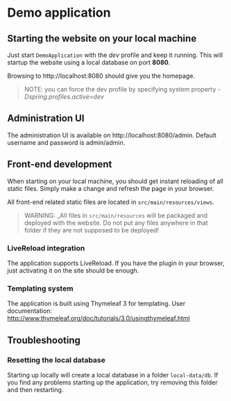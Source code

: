 # Demo application

## Starting the website on your local machine
Just start `DemoApplication` with the *dev* profile and keep it running.
This will startup the website using a local database on port **8080**.

Browsing to http://localhost:8080 should give you the homepage.

> NOTE: you can force the dev profile by specifying system property *-Dspring.profiles.active=dev* 

## Administration UI
The administration UI is available on http://localhost:8080/admin.
Default username and password is admin/admin.

## Front-end development
When starting on your local machine, you should get instant reloading of all static files.
Simply make a change and refresh the page in your browser.

All front-end related static files are located in `src/main/resources/views`.

> WARNING: _All files in `src/main/resources` will be packaged and deployed with the website.
> Do not put any files anywhere in that folder if they are not supposed to be deployed!

### LiveReload integration
The application supports LiveReload.
If you have the plugin in your browser, just activating it on the site should be enough.

### Templating system
The application is built using Thymeleaf 3 for templating.
User documentation: http://www.thymeleaf.org/doc/tutorials/3.0/usingthymeleaf.html

## Troubleshooting
### Resetting the local database
Starting up locally will create a local database in a folder `local-data/db`.
If you find any problems starting up the application, try removing this folder and then restarting.

